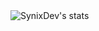 <img align="center" src="https://github-readme-stats.vercel.app/api?username=SynixDev&show_icons=true&include_all_commits=true&show_icons=true&title_color=fff&icon_color=ff0000text_color=9f9f9f&bg_color=232323" alt="SynixDev's stats" />    
